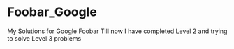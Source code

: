 # Foobar_Google
My Solutions for Google Foobar 
Till now I have completed Level 2 and trying to solve Level 3 problems 
